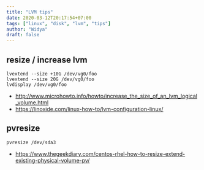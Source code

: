 ```yaml
---
title: "LVM tips"
date: 2020-03-12T20:17:54+07:00
tags: ["linux", "disk", "lvm", "tips"]
author: "Widya"
draft: false
---
```


## resize / increase lvm
```
lvextend --size +10G /dev/vg0/foo
lvextend --size 20G /dev/vg0/foo
lvdisplay /dev/vg0/foo
```

* http://www.microhowto.info/howto/increase_the_size_of_an_lvm_logical_volume.html
* https://linoxide.com/linux-how-to/lvm-configuration-linux/

## pvresize
```
pvresize /dev/sda3
```

* https://www.thegeekdiary.com/centos-rhel-how-to-resize-extend-existing-physical-volume-pv/


